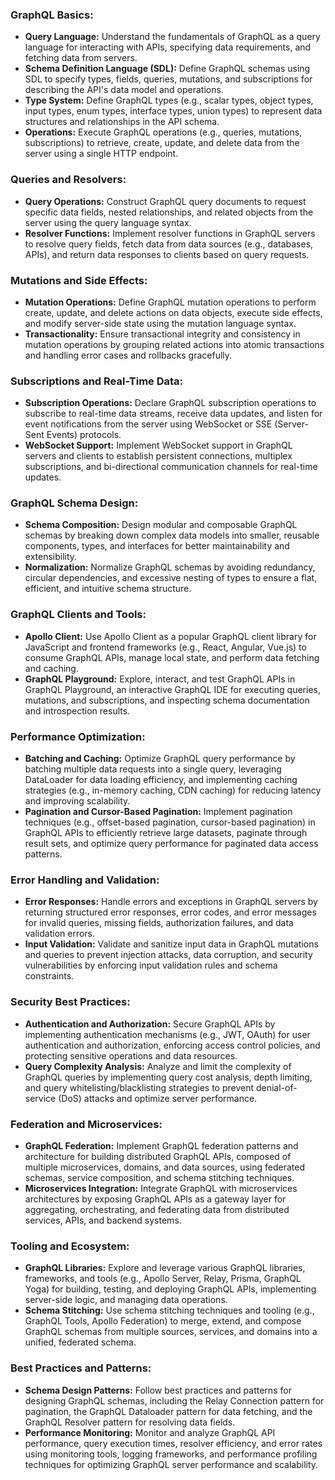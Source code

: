 ### GraphQL Basics:
- **Query Language:** Understand the fundamentals of GraphQL as a query language for interacting with APIs, specifying data requirements, and fetching data from servers.
- **Schema Definition Language (SDL):** Define GraphQL schemas using SDL to specify types, fields, queries, mutations, and subscriptions for describing the API's data model and operations.
- **Type System:** Define GraphQL types (e.g., scalar types, object types, input types, enum types, interface types, union types) to represent data structures and relationships in the API schema.
- **Operations:** Execute GraphQL operations (e.g., queries, mutations, subscriptions) to retrieve, create, update, and delete data from the server using a single HTTP endpoint.

### Queries and Resolvers:
- **Query Operations:** Construct GraphQL query documents to request specific data fields, nested relationships, and related objects from the server using the query language syntax.
- **Resolver Functions:** Implement resolver functions in GraphQL servers to resolve query fields, fetch data from data sources (e.g., databases, APIs), and return data responses to clients based on query requests.

### Mutations and Side Effects:
- **Mutation Operations:** Define GraphQL mutation operations to perform create, update, and delete actions on data objects, execute side effects, and modify server-side state using the mutation language syntax.
- **Transactionality:** Ensure transactional integrity and consistency in mutation operations by grouping related actions into atomic transactions and handling error cases and rollbacks gracefully.

### Subscriptions and Real-Time Data:
- **Subscription Operations:** Declare GraphQL subscription operations to subscribe to real-time data streams, receive data updates, and listen for event notifications from the server using WebSocket or SSE (Server-Sent Events) protocols.
- **WebSocket Support:** Implement WebSocket support in GraphQL servers and clients to establish persistent connections, multiplex subscriptions, and bi-directional communication channels for real-time updates.

### GraphQL Schema Design:
- **Schema Composition:** Design modular and composable GraphQL schemas by breaking down complex data models into smaller, reusable components, types, and interfaces for better maintainability and extensibility.
- **Normalization:** Normalize GraphQL schemas by avoiding redundancy, circular dependencies, and excessive nesting of types to ensure a flat, efficient, and intuitive schema structure.

### GraphQL Clients and Tools:
- **Apollo Client:** Use Apollo Client as a popular GraphQL client library for JavaScript and frontend frameworks (e.g., React, Angular, Vue.js) to consume GraphQL APIs, manage local state, and perform data fetching and caching.
- **GraphQL Playground:** Explore, interact, and test GraphQL APIs in GraphQL Playground, an interactive GraphQL IDE for executing queries, mutations, and subscriptions, and inspecting schema documentation and introspection results.

### Performance Optimization:
- **Batching and Caching:** Optimize GraphQL query performance by batching multiple data requests into a single query, leveraging DataLoader for data loading efficiency, and implementing caching strategies (e.g., in-memory caching, CDN caching) for reducing latency and improving scalability.
- **Pagination and Cursor-Based Pagination:** Implement pagination techniques (e.g., offset-based pagination, cursor-based pagination) in GraphQL APIs to efficiently retrieve large datasets, paginate through result sets, and optimize query performance for paginated data access patterns.

### Error Handling and Validation:
- **Error Responses:** Handle errors and exceptions in GraphQL servers by returning structured error responses, error codes, and error messages for invalid queries, missing fields, authorization failures, and data validation errors.
- **Input Validation:** Validate and sanitize input data in GraphQL mutations and queries to prevent injection attacks, data corruption, and security vulnerabilities by enforcing input validation rules and schema constraints.

### Security Best Practices:
- **Authentication and Authorization:** Secure GraphQL APIs by implementing authentication mechanisms (e.g., JWT, OAuth) for user authentication and authorization, enforcing access control policies, and protecting sensitive operations and data resources.
- **Query Complexity Analysis:** Analyze and limit the complexity of GraphQL queries by implementing query cost analysis, depth limiting, and query whitelisting/blacklisting strategies to prevent denial-of-service (DoS) attacks and optimize server performance.

### Federation and Microservices:
- **GraphQL Federation:** Implement GraphQL federation patterns and architecture for building distributed GraphQL APIs, composed of multiple microservices, domains, and data sources, using federated schemas, service composition, and schema stitching techniques.
- **Microservices Integration:** Integrate GraphQL with microservices architectures by exposing GraphQL APIs as a gateway layer for aggregating, orchestrating, and federating data from distributed services, APIs, and backend systems.

### Tooling and Ecosystem:
- **GraphQL Libraries:** Explore and leverage various GraphQL libraries, frameworks, and tools (e.g., Apollo Server, Relay, Prisma, GraphQL Yoga) for building, testing, and deploying GraphQL APIs, implementing server-side logic, and managing data operations.
- **Schema Stitching:** Use schema stitching techniques and tooling (e.g., GraphQL Tools, Apollo Federation) to merge, extend, and compose GraphQL schemas from multiple sources, services, and domains into a unified, federated schema.

### Best Practices and Patterns:
- **Schema Design Patterns:** Follow best practices and patterns for designing GraphQL schemas, including the Relay Connection pattern for pagination, the GraphQL Dataloader pattern for data fetching, and the GraphQL Resolver pattern for resolving data fields.
- **Performance Monitoring:** Monitor and analyze GraphQL API performance, query execution times, resolver efficiency, and error rates using monitoring tools, logging frameworks, and performance profiling techniques for optimizing GraphQL server performance and scalability.
